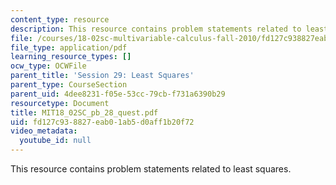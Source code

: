 ```yaml
---
content_type: resource
description: This resource contains problem statements related to least squares.
file: /courses/18-02sc-multivariable-calculus-fall-2010/fd127c938827eab01ab5d0aff1b20f72_MIT18_02SC_pb_28_quest.pdf
file_type: application/pdf
learning_resource_types: []
ocw_type: OCWFile
parent_title: 'Session 29: Least Squares'
parent_type: CourseSection
parent_uid: 4dee8231-f05e-53cc-79cb-f731a6390b29
resourcetype: Document
title: MIT18_02SC_pb_28_quest.pdf
uid: fd127c93-8827-eab0-1ab5-d0aff1b20f72
video_metadata:
  youtube_id: null
---
```

This resource contains problem statements related to least squares.

